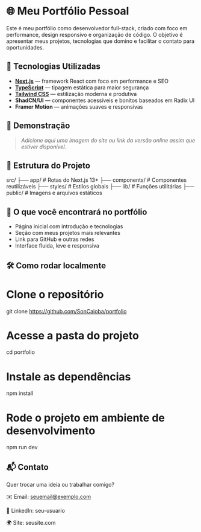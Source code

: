 # 🌐 Meu Portfólio Pessoal

Este é meu portfólio como desenvolvedor full-stack, criado com foco em performance, design responsivo e organização de código. O objetivo é apresentar meus projetos, tecnologias que domino e facilitar o contato para oportunidades.

## 🚀 Tecnologias Utilizadas

- **[Next.js](https://nextjs.org/)** — framework React com foco em performance e SEO
- **[TypeScript](https://www.typescriptlang.org/)** — tipagem estática para maior segurança
- **[Tailwind CSS](https://tailwindcss.com/)** — estilização moderna e produtiva
- **ShadCN/UI** — componentes acessíveis e bonitos baseados em Radix UI
- **Framer Motion** — animações suaves e responsivas

## 📸 Demonstração

> *Adicione aqui uma imagem do site ou link da versão online assim que estiver disponível.*

## 📁 Estrutura do Projeto

src/
├── app/ # Rotas do Next.js 13+
├── components/ # Componentes reutilizáveis
├── styles/ # Estilos globais
├── lib/ # Funções utilitárias
├── public/ # Imagens e arquivos estáticos


## 🧠 O que você encontrará no portfólio

- Página inicial com introdução e tecnologias
- Seção com meus projetos mais relevantes
- Link para GitHub e outras redes
- Interface fluida, leve e responsiva

## 🛠️ Como rodar localmente

# Clone o repositório
git clone https://github.com/SonCaioba/portfolio

# Acesse a pasta do projeto
cd portfolio

# Instale as dependências
npm install

# Rode o projeto em ambiente de desenvolvimento
npm run dev

## 📬 Contato

Quer trocar uma ideia ou trabalhar comigo?

✉️ Email: seuemail@exemplo.com

💼 LinkedIn: seu-usuario

🌍 Site: seusite.com
